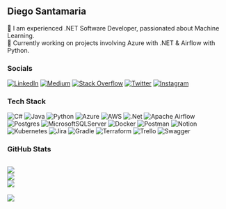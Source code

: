 ## Diego Santamaria
👋 I am experienced .NET Software Developer, passionated about Machine Learning.<br>🌱 Currently working on projects involving Azure with .NET & Airflow with Python.

### Socials
[![LinkedIn](https://img.shields.io/badge/LinkedIn-%230077B5.svg?logo=linkedin&logoColor=white)](https://linkedin.com/in/diego-santamaria-sotelo) [![Medium](https://img.shields.io/badge/Medium-12100E?logo=medium&logoColor=white)](https://medium.com/@dsantasot) [![Stack Overflow](https://img.shields.io/badge/-Stackoverflow-FE7A16?logo=stack-overflow&logoColor=white)](https://stackoverflow.com/users/6693116) [![Twitter](https://img.shields.io/badge/Twitter-%231DA1F2.svg?logo=Twitter&logoColor=white)](https://twitter.com/dsantasot) [![Instagram](https://img.shields.io/badge/Instagram-%23E4405F.svg?logo=Instagram&logoColor=white)](https://instagram.com/dsantasot)

### Tech Stack
![C#](https://img.shields.io/badge/c%23-%23239120.svg?style=for-the-badge&logo=c-sharp&logoColor=white) ![Java](https://img.shields.io/badge/java-%23ED8B00.svg?style=for-the-badge&logo=java&logoColor=white) ![Python](https://img.shields.io/badge/python-3670A0?style=for-the-badge&logo=python&logoColor=ffdd54) ![Azure](https://img.shields.io/badge/azure-%230072C6.svg?style=for-the-badge&logo=azure-devops&logoColor=white) ![AWS](https://img.shields.io/badge/AWS-%23FF9900.svg?style=for-the-badge&logo=amazon-aws&logoColor=white) ![.Net](https://img.shields.io/badge/.NET-5C2D91?style=for-the-badge&logo=.net&logoColor=white) ![Apache Airflow](https://img.shields.io/badge/Apache%20Airflow-017CEE?style=for-the-badge&logo=Apache%20Airflow&logoColor=white) ![Postgres](https://img.shields.io/badge/postgres-%23316192.svg?style=for-the-badge&logo=postgresql&logoColor=white) ![MicrosoftSQLServer](https://img.shields.io/badge/Microsoft%20SQL%20Sever-CC2927?style=for-the-badge&logo=microsoft%20sql%20server&logoColor=white) ![Docker](https://img.shields.io/badge/docker-%230db7ed.svg?style=for-the-badge&logo=docker&logoColor=white) ![Postman](https://img.shields.io/badge/Postman-FF6C37?style=for-the-badge&logo=postman&logoColor=white) ![Notion](https://img.shields.io/badge/Notion-%23000000.svg?style=for-the-badge&logo=notion&logoColor=white) ![Kubernetes](https://img.shields.io/badge/kubernetes-%23326ce5.svg?style=for-the-badge&logo=kubernetes&logoColor=white) ![Jira](https://img.shields.io/badge/jira-%230A0FFF.svg?style=for-the-badge&logo=jira&logoColor=white) ![Gradle](https://img.shields.io/badge/Gradle-02303A.svg?style=for-the-badge&logo=Gradle&logoColor=white) ![Terraform](https://img.shields.io/badge/terraform-%235835CC.svg?style=for-the-badge&logo=terraform&logoColor=white) ![Trello](https://img.shields.io/badge/Trello-%23026AA7.svg?style=for-the-badge&logo=Trello&logoColor=white) ![Swagger](https://img.shields.io/badge/-Swagger-%23Clojure?style=for-the-badge&logo=swagger&logoColor=white)
### GitHub Stats
![](https://github-readme-stats.vercel.app/api?username=devsantasot&theme=dark&hide_border=false&include_all_commits=true&count_private=true)<br/>
![](https://github-readme-streak-stats.herokuapp.com/?user=devsantasot&theme=dark&hide_border=false)<br/>
![](https://github-readme-stats.vercel.app/api/top-langs/?username=devsantasot&theme=dark&hide_border=false&include_all_commits=true&count_private=true&layout=compact)
---
[![](https://visitcount.itsvg.in/api?id=devsantasot&icon=0&color=0)](https://visitcount.itsvg.in)
